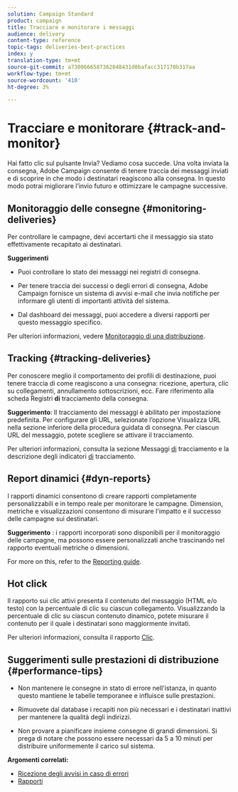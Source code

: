 ```yaml
---
solution: Campaign Standard
product: campaign
title: Tracciare e monitorare i messaggi
audience: delivery
content-type: reference
topic-tags: deliveries-best-practices
index: y
translation-type: tm+mt
source-git-commit: a7300666587362048431d0bafacc317170b317aa
workflow-type: tm+mt
source-wordcount: '410'
ht-degree: 3%

---
```



# Tracciare e monitorare {#track-and-monitor}

Hai fatto clic sul pulsante Invia? Vediamo cosa succede. Una volta inviata la consegna,  Adobe Campaign consente di tenere traccia dei messaggi inviati e di scoprire in che modo i destinatari reagiscono alla consegna. In questo modo potrai migliorare l’invio futuro e ottimizzare le campagne successive.

## Monitoraggio delle consegne {#monitoring-deliveries}

Per controllare le campagne, devi accertarti che il messaggio sia stato effettivamente recapitato ai destinatari.

**Suggerimenti**

* Puoi controllare lo stato dei messaggi nei registri di consegna.

* Per tenere traccia dei successi o degli errori di consegna,  Adobe Campaign fornisce un sistema di avvisi e-mail che invia notifiche per informare gli utenti di importanti attività del sistema.

* Dal dashboard dei messaggi, puoi accedere a diversi rapporti per questo messaggio specifico.

Per ulteriori informazioni, vedere [Monitoraggio di una distribuzione](../../sending/using/monitoring-a-delivery.md).

## Tracking {#tracking-deliveries}

Per conoscere meglio il comportamento dei profili di destinazione, puoi tenere traccia di come reagiscono a una consegna: ricezione, apertura, clic su collegamenti, annullamento sottoscrizioni, ecc. Fare riferimento alla scheda Registri **di** tracciamento della consegna.

**Suggerimento**: Il tracciamento dei messaggi è abilitato per impostazione predefinita. Per configurare gli URL, selezionate l’opzione Visualizza URL nella sezione inferiore della procedura guidata di consegna. Per ciascun URL del messaggio, potete scegliere se attivare il tracciamento.

Per ulteriori informazioni, consulta la sezione Messaggi [di](../../sending/using/tracking-messages.md) tracciamento e la descrizione degli indicatori [di](../../reporting/using/tracking-indicators.md) tracciamento.

## Report dinamici {#dyn-reports}

I rapporti dinamici consentono di creare rapporti completamente personalizzabili e in tempo reale per monitorare le campagne. Dimension, metriche e visualizzazioni consentono di misurare l&#39;impatto e il successo delle campagne sui destinatari.

**Suggerimento** : i rapporti incorporati sono disponibili per il monitoraggio delle campagne, ma possono essere personalizzati anche trascinando nel rapporto eventuali metriche o dimensioni.

For more on this, refer to the [Reporting guide](../../reporting/using/about-dynamic-reports.md).

## Hot click

Il rapporto sui clic attivi presenta il contenuto del messaggio (HTML e/o testo) con la percentuale di clic su ciascun collegamento. Visualizzando la percentuale di clic su ciascun contenuto dinamico, potete misurare il contenuto per il quale i destinatari sono maggiormente invitati.

Per ulteriori informazioni, consulta il rapporto [Clic](../../reporting/using/hot-clicks.md).

## Suggerimenti sulle prestazioni di distribuzione {#performance-tips}

* Non mantenere le consegne in stato di errore nell&#39;istanza, in quanto questo mantiene le tabelle temporanee e influisce sulle prestazioni.

* Rimuovete dal database i recapiti non più necessari e i destinatari inattivi per mantenere la qualità degli indirizzi.

* Non provare a pianificare insieme consegne di grandi dimensioni. Si prega di notare che possono essere necessari da 5 a 10 minuti per distribuire uniformemente il carico sul sistema.

**Argomenti correlati:**

* [Ricezione degli avvisi in caso di errori](../../sending/using/receiving-alerts-when-failures-happen.md)
* [Rapporti](../../reporting/using/about-dynamic-reports.md)
